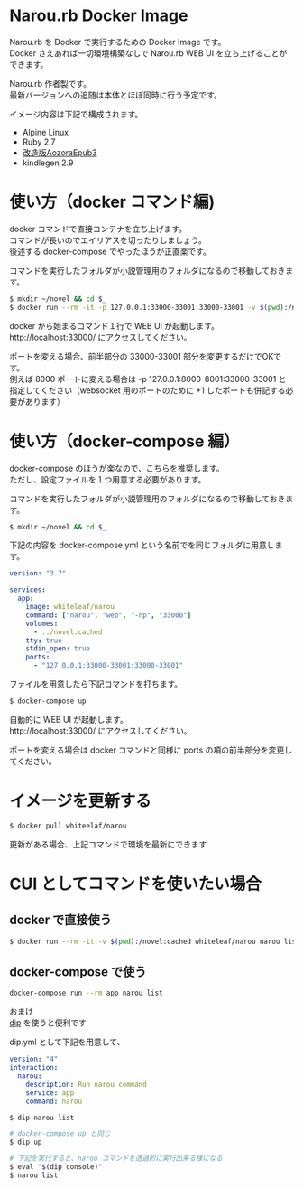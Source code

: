 # Narou.rb Docker Image

Narou.rb を Docker で実行するための Docker Image です。<br>
Docker さえあれば一切環境構築なしで Narou.rb WEB UI を立ち上げることができます。

Narou.rb 作者製です。<br>
最新バージョンへの追随は本体とほぼ同時に行う予定です。

イメージ内容は下記で構成されます。

- Alpine Linux
- Ruby 2.7
- [改造版AozoraEpub3](https://github.com/kyukyunyorituryo/AozoraEpub3)
- kindlegen 2.9

# 使い方（docker コマンド編)

docker コマンドで直接コンテナを立ち上げます。<br>
コマンドが長いのでエイリアスを切ったりしましょう。<br>
後述する docker-compose でやったほうが正直楽です。

コマンドを実行したフォルダが小説管理用のフォルダになるので移動しておきます。

```sh
$ mkdir ~/novel && cd $_
$ docker run --rm -it -p 127.0.0.1:33000-33001:33000-33001 -v $(pwd):/novel:cached whiteleaf/narou
```

docker から始まるコマンド１行で WEB UI が起動します。<br>
http://localhost:33000/ にアクセスしてください。

ポートを変える場合、前半部分の 33000-33001 部分を変更するだけでOKです。<br>
例えば 8000 ポートに変える場合は -p 127.0.0.1:8000-8001:33000-33001 と
指定してください（websocket 用のポートのために +1 したポートも併記する必要があります）

# 使い方（docker-compose 編）

docker-compose のほうが楽なので、こちらを推奨します。<br>
ただし、設定ファイルを１つ用意する必要があります。

コマンドを実行したフォルダが小説管理用のフォルダになるので移動しておきます。

```sh
$ mkdir ~/novel && cd $_
```

下記の内容を docker-compose.yml という名前でを同じフォルダに用意します。

```yml
version: "3.7"

services:
  app:
    image: whiteleaf/narou
    command: ["narou", "web", "-np", "33000"]
    volumes:
      - .:/novel:cached
    tty: true
    stdin_open: true
    ports:
      - "127.0.0.1:33000-33001:33000-33001"
```

ファイルを用意したら下記コマンドを打ちます。

```sh
$ docker-compose up
```

自動的に WEB UI が起動します。<br>
http://localhost:33000/ にアクセスしてください。

ポートを変える場合は docker コマンドと同様に ports の項の前半部分を変更してください。
# イメージを更新する

```sh
$ docker pull whiteelaf/narou
```

更新がある場合、上記コマンドで環境を最新にできます

# CUI としてコマンドを使いたい場合

## docker で直接使う

```sh
$ docker run --rm -it -v $(pwd):/novel:cached whiteleaf/narou narou list
```

## docker-compose で使う

```sh
docker-compose run --rm app narou list
```

おまけ<br>
[dip](https://github.com/bibendi/dip) を使うと便利です

dip.yml として下記を用意して、
```yml
version: "4"
interaction:
  narou:
    description: Run narou command
    service: app
    command: narou
```

```sh
$ dip narou list

# docker-compose up と同じ
$ dip up

# 下記を実行すると、narou コマンドを透過的に実行出来る様になる
$ eval "$(dip console)"
$ narou list
```

